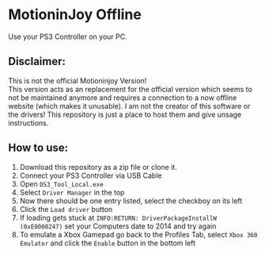 # MotioninJoy Offline
Use your PS3 Controller on your PC.  


## Disclaimer:   
This is not the official Motioninjoy Version!  
This version acts as an replacement for the official version which seems to not be maintained anymore and requires a connection to a now offline website (which makes it unusable). 
I am not the creator of this software or the drivers! This repository is just a place to host them and give unsage instructions.


## How to use:
1. Download this repository as a zip file or clone it.
2. Connect your PS3 Controller via USB Cable
3. Open `DS3_Tool_Local.exe`
4. Select `Driver Manager` in the top
5. Now there should be one entry listed, select the checkboy on its left
6. Click the `Load driver` button
7. If loading gets stuck at `INFO:RETURN: DriverPackageInstallW (0xE0000247)` set your Computers date to 2014 and try again
8. To emulate a Xbox Gamepad go back to the Profiles Tab, select `Xbox 360 Emulator` and click the `Enable` button in the bottom left
